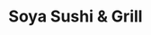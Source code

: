 ---
layout: place
title: "Soya Sushi & Grill"
permalink: /minnesota/chanhassen/soya-sushi-grill.html
stateAbbr: MN
stateName: Minnesota
cityName: Chanhassen
seo:
  name: "Soya Sushi & Grill"
  type: Restaurant
  links: http://www.soyamn.com/
description: "Sushi, grilled fare, bento boxes & a few mixed Asian eats, served in a trendy strip-mall setting. Looking for sushi in Chanhassen, Minnesota? Check out Soya ..."
place_id: ChIJm-b0G5sb9ocR719Z2CxYM8M
photos:
  - name: >-
      places/ChIJm-b0G5sb9ocR719Z2CxYM8M/photos/AeeoHcLg2z_PgMpjYkFGcCXkRmDCjF36GjLKaZu7rrfyhuyiwZjwBVdjx6rKdO0uoXxT0usLWvzXrlcjDteNiEqkZIuV0nW4AVzLuGXPIjLiF7VIh3Ac6QHeWn-aYnhKlhvtXoOsNbv7lI_2ZPjPY2iq1ORxV7_o8fmb1GazIyDmQ-EDPnxCS6eLiYEmh_mn2qQlphI9ctIcdDURiPXXivFQnnDmjQ7-V27trQItcTmsqRcsdWu2DpGlHmoFcUj-clAydDmUxHreyVcmHMwo5WYW84-hUYSIKVj0Td7t8mUldtUbjGlyhnzSiIBetj85Pw43qmfUW99zFepTCgoGTNq4RqaXIgfPaTeUlSpAXPE3uzichJ9btQnVxMexwO1ZMOT5ZReeUgAPJzCtKeESHTC8KCF3hnI6micAfaBm1uCd-OVcnA
    widthPx: 4000
    heightPx: 1848
    authorAttributions:
      - displayName: The K Green Show
        uri: https://maps.google.com/maps/contrib/116741981216395086429
        photoUri: >-
          https://lh3.googleusercontent.com/a/ACg8ocLfyCzdrCktymGHA1zLEBm9bZz-V_ix-Bu7oRi4pkxqJZuQbg=s100-p-k-no-mo
    flagContentUri: >-
      https://www.google.com/local/imagery/report/?cb_client=maps_api_places.places_api&image_key=!1e10!2sCIHM0ogKEICAgIDryPWudQ&hl=en-US
    googleMapsUri: >-
      https://www.google.com/maps/place//data=!3m4!1e2!3m2!1sCIHM0ogKEICAgIDryPWudQ!2e10!4m2!3m1!1s0x87f61b9b1bf4e69b:0xc333582cd8595fef
  - name: >-
      places/ChIJm-b0G5sb9ocR719Z2CxYM8M/photos/AeeoHcK0WGbBk4T8mq3JCJuvu7XGDYRk3A0X2kKIxmdyZqZVOZ_y0OelmpQ7i4g9LKzmUnrktis_f6rwIbtc82WKKl4j5VttJ5KM3GJlICrDUffG_49bY4tQDpD1M3Xe2K8p5fRG-CbefIWmEIxsl7QeOma95dvWvWXAUgQxyEmopkvv-vsHUw5PdVBC4lNRzasEGGCGZRR12Klg1kCJmcRXRdrMsxBMW0o2RVL1dMsZhOysRu6qHPDaa8IYN7gtdStbiY5p9Ku-pPuQCCGbnPUZHv6K27ZgZ9kv8tuoaEbKgB0iFcExFC1Bl9Aotx0Mp9y7202d1LDyq_wRWrWbJrIfWf25ygUq_QiDBjZaCdKxdsqJ6qUr6uWox9YyAzCs_laFumU5ZiVZ82keHNqh5WOVXRvjr_fBWC7v2BTqfC68J_Sir6nI
    widthPx: 4032
    heightPx: 1960
    authorAttributions:
      - displayName: Liza Borodina
        uri: https://maps.google.com/maps/contrib/112298430238213576079
        photoUri: >-
          https://lh3.googleusercontent.com/a-/ALV-UjX1xiZ6pKmKLydNq4XCAi2jsc5ib8fF-KX0QR2j4aFSyFmuSiGcYQ=s100-p-k-no-mo
    flagContentUri: >-
      https://www.google.com/local/imagery/report/?cb_client=maps_api_places.places_api&image_key=!1e10!2sCIHM0ogKEICAgICEvLCkwQE&hl=en-US
    googleMapsUri: >-
      https://www.google.com/maps/place//data=!3m4!1e2!3m2!1sCIHM0ogKEICAgICEvLCkwQE!2e10!4m2!3m1!1s0x87f61b9b1bf4e69b:0xc333582cd8595fef
  - name: >-
      places/ChIJm-b0G5sb9ocR719Z2CxYM8M/photos/AeeoHcINzqsNU7WDhznnst4XOFOe1VBq0DFKY6OAJMiIJuDaq26e7HsnvamtsgmGR_6lzmR721yyONUKoRROQhRVtdMincplUat2nT-o4COB8K1CloNkf3j0ufUMy_fGzz-h5nkSJdcKrbjO_hmbyUtax8Yqpfv6doAQZQWfWUKdelvwv0sWT3sFdSJbvJ1gmbGKS45DYuVyqh6AIqHDY5ofe_o78nM7PVem6Z9hrChSPDRP9wmIgECPY6vk9pQfhihrLXDstnSEIcu4i0Kb8vVsgwiven4amPDmmm6rcWe-VidLgQ
    widthPx: 612
    heightPx: 792
    authorAttributions:
      - displayName: Soya Sushi & Grill
        uri: https://maps.google.com/maps/contrib/101727983652697163212
        photoUri: >-
          https://lh3.googleusercontent.com/a/ACg8ocJYI3rcnQDny_aUB4UcdIvQgf0v6VXa_zstqFOwUMpjQbxSvew=s100-p-k-no-mo
    flagContentUri: >-
      https://www.google.com/local/imagery/report/?cb_client=maps_api_places.places_api&image_key=!1e10!2sAF1QipPlyTqnxKPNUKzc6LNAyCk3IVgwFOlSa_tTPONm&hl=en-US
    googleMapsUri: >-
      https://www.google.com/maps/place//data=!3m4!1e2!3m2!1sAF1QipPlyTqnxKPNUKzc6LNAyCk3IVgwFOlSa_tTPONm!2e10!4m2!3m1!1s0x87f61b9b1bf4e69b:0xc333582cd8595fef
  - name: >-
      places/ChIJm-b0G5sb9ocR719Z2CxYM8M/photos/AeeoHcKavaEPA_qrIURguSx96akgLXUVZCRPq-IBupMSaAzqz4EhCz-2bM0dZf4hXbH2NiApObO0kLevmSDL8EP9ez6ajapnlq738xKvXhbMgdzVX17dU6-NXLCRBIPOrMch34qUy2mQtHr6zDPgvXguVUbneea6UJ015XnvU_fKiTeW7LCEMXpWDHPPJ7Q0aVdAJUj-HpMx97oWBEUaHlbNw5Z3LKZ306jRV8_wQrvYDn-Vl0M2Brm1rSydxqAXXeLMhQ3ay18VNPbQfQJyW7zSLKPta8dKUfzvdz1hk02e2JowxYP-JPuaY05JVlbjVk4OmZLAfxZYTk9v08loJ99ncSyJDomJY-GBOKD1oIZ7HI_uw7Ygu8evZNFaIEY9609fZWCIYKPFC9D_5t0VCOWxrBI8tfdeHS-3U8J3j0zWuweS-MN2
    widthPx: 2160
    heightPx: 1620
    authorAttributions:
      - displayName: Aidan Carver
        uri: https://maps.google.com/maps/contrib/115138639845168380724
        photoUri: >-
          https://lh3.googleusercontent.com/a/ACg8ocKcv4DWhqPl8V18T3qATMG7S_xakKjQ68dAU4ID5ZBHbcNiWQ=s100-p-k-no-mo
    flagContentUri: >-
      https://www.google.com/local/imagery/report/?cb_client=maps_api_places.places_api&image_key=!1e10!2sCIHM0ogKEICAgICnp_GO6AE&hl=en-US
    googleMapsUri: >-
      https://www.google.com/maps/place//data=!3m4!1e2!3m2!1sCIHM0ogKEICAgICnp_GO6AE!2e10!4m2!3m1!1s0x87f61b9b1bf4e69b:0xc333582cd8595fef
  - name: >-
      places/ChIJm-b0G5sb9ocR719Z2CxYM8M/photos/AeeoHcJ0uPvbOY1QYUp0bOEJkTN5MxXhSNS4zV7TTXYbNP4VLbwnZVHGSdAIiC564QJAkMuQtMdMxqLON6nhmuLLr4t0X6lpWy4-SGkt8YgI1INxjiSv2X-k4xLyIN-JNNxZHpGAaBgC8uRFMi-Xf8o1amcI-yCrMaMBNTwW4XZeEDK23xjQa7vwfxYtchzM40pK-_IZ68sKwNMkvC8oMMLRpMHAHwZhDW16uta4Kz9M0-YGhtnbc1j6K_4PFeY9NNL5IowZrwsH2HBbHJMCBek9nQgENk62y3mi7zkcRFBV7JVY1iGU-QKsm6SKOuT6DXhhSfqo8bwKHeycG3zC7d3-QI8QQUUtDPS2o7rjUiWVBW2Kqd-YUN1ZDf6sxC_jr58HfHcNEcZQyvL_u9IeQ6gCVWUka1mE9NxPTV3t0VFapln79w
    widthPx: 4032
    heightPx: 2707
    authorAttributions:
      - displayName: Lady Jane (Ms. Baggins)
        uri: https://maps.google.com/maps/contrib/115764173933698261082
        photoUri: >-
          https://lh3.googleusercontent.com/a/ACg8ocIBUSGko6z8HeiOw-UpRLDuBH7O40exovUozldd6C3zKTaLvq8b=s100-p-k-no-mo
    flagContentUri: >-
      https://www.google.com/local/imagery/report/?cb_client=maps_api_places.places_api&image_key=!1e10!2sCIHM0ogKEICAgIDP7ZPEAQ&hl=en-US
    googleMapsUri: >-
      https://www.google.com/maps/place//data=!3m4!1e2!3m2!1sCIHM0ogKEICAgIDP7ZPEAQ!2e10!4m2!3m1!1s0x87f61b9b1bf4e69b:0xc333582cd8595fef
  - name: >-
      places/ChIJm-b0G5sb9ocR719Z2CxYM8M/photos/AeeoHcLolAaOdWWrBcWY0-RRW-PQXptRw1gY14MpvidKAMqiwfAVWLfQrm4TxHiG-w8tf99svEm7gGCGUb1set8Ek_S12nak97pBt6gIdJpbYQl1RHr0e8_NwWihYJMfboVWzcC7RNavH4hCR2nUb-Yxt5QnnrKcof9Xbx1G6QAKeFn7YlxsC6r1ZZVAdSQ-aXnmovZ-3wTJvGJ4VsCN4HTC8JJM4ktFBV99pbHdwE3xZtegToNtObq8SVXC6HJKA2GlMsDu6dE3kzkyELxBDdm4Uqx8qMFWVwEJeF8Oq7TtAAjGqqOSq_qsfrZssi0BE2GfoeUdikTB-5iVjVDpmk4ZOE7NhAZQl6PhCLejTuQ2nD-teC9c5vgNtMfp0gqxSyL5hLe-KV17sAdLnbQXQY5XpwBGIZdMjsv1U5PhG2djlwrm6Q
    widthPx: 1596
    heightPx: 865
    authorAttributions:
      - displayName: Pete Mitchell
        uri: https://maps.google.com/maps/contrib/114407711732430508593
        photoUri: >-
          https://lh3.googleusercontent.com/a-/ALV-UjXPvaMaO_JQEOKCCofFA-5M-_CU2ZR3qNAkQMsOtAAHYInxUMg=s100-p-k-no-mo
    flagContentUri: >-
      https://www.google.com/local/imagery/report/?cb_client=maps_api_places.places_api&image_key=!1e10!2sCIHM0ogKEICAgIDp7ZG0Jg&hl=en-US
    googleMapsUri: >-
      https://www.google.com/maps/place//data=!3m4!1e2!3m2!1sCIHM0ogKEICAgIDp7ZG0Jg!2e10!4m2!3m1!1s0x87f61b9b1bf4e69b:0xc333582cd8595fef
  - name: >-
      places/ChIJm-b0G5sb9ocR719Z2CxYM8M/photos/AeeoHcIhlLJS5JUHOosWKMTgixdvJnIQL-SQFkRJeaHBUdNe4zbEEt_4JxqXvaDIBlGQFkhYqfL6YHWvhcb-CBvnowYSlpFqubgC8d30iz6fSCx2ckxzyUENKVqqTBzR92fpCD1eP2BGeMZv9SQoRYSdalC6WuDd0RxH2tVBD2CSsSlf-9GP_mcc85TkNCcS6btnY-yOqPn6WqNLtGEknVUc13lwRlrteT0yt4VT07rc1nYsa1TFwpqYrc9nUsKIOV0SRVVwuzTZWIx08lji2FuJE_ZwlkE-krSCiX2TF-sfeudnhFwHwTFyYJ1g72rF3o_xOg7LagzOnc53_1vcEcJxY_P0YEMFggyVNQrL_LpOnShWX42s4ZqZ2b61M5HKsi-uUwLpD0d_8WNdmOyRKalL9xF2dkc7DqzgVG1uE7t18LtHHg
    widthPx: 2992
    heightPx: 2992
    authorAttributions:
      - displayName: The K Green Show
        uri: https://maps.google.com/maps/contrib/116741981216395086429
        photoUri: >-
          https://lh3.googleusercontent.com/a/ACg8ocLfyCzdrCktymGHA1zLEBm9bZz-V_ix-Bu7oRi4pkxqJZuQbg=s100-p-k-no-mo
    flagContentUri: >-
      https://www.google.com/local/imagery/report/?cb_client=maps_api_places.places_api&image_key=!1e10!2sCIHM0ogKEICAgIDryPWuVQ&hl=en-US
    googleMapsUri: >-
      https://www.google.com/maps/place//data=!3m4!1e2!3m2!1sCIHM0ogKEICAgIDryPWuVQ!2e10!4m2!3m1!1s0x87f61b9b1bf4e69b:0xc333582cd8595fef
  - name: >-
      places/ChIJm-b0G5sb9ocR719Z2CxYM8M/photos/AeeoHcK9C33YFmrGPSwwhaRRKpxpxAJK46O3bQJ6j0gN5YyJ22ux8pap_lK7G6ZHkIcBvzOGXTm-O8Arwel70J-IzLyAadhfc9eeF-HzWkO237lik-1cxDrAcGpOpNbc3A5iBTssKB_fot9B84ypWBtsrCq8Z9YISyF0JEMCv1c0r3NWcOfmjGEEidCrdrJtdwV2DCGX1PI0pt8nNtvyv8snJqt2wcDFAzGRVGfoJz6MEq7FWga3b3sWNXKW9fosTKMPknoOsOCN2L-uxuiR43pwEVERz2bhBrPNOvYipFFQgS8iXqsnXZ_7qwttV2a-8qA_0qndMV20r5KC5fiJi0b_Cj5DwCpUyuzpiKur80SlMnXl6wMGw7W2bpsruVAnLMJ3Fyq2IwVe1092l5onUOAV_XgrKRx749-P1u8rORlGlJccyw
    widthPx: 4048
    heightPx: 3036
    authorAttributions:
      - displayName: Paul Paulson
        uri: https://maps.google.com/maps/contrib/100415276820799323403
        photoUri: >-
          https://lh3.googleusercontent.com/a-/ALV-UjVyzXVVvDwaHPsQjTZk7NzZP4wT_fUCOgu8wq1uu_i8b-D1jerj=s100-p-k-no-mo
    flagContentUri: >-
      https://www.google.com/local/imagery/report/?cb_client=maps_api_places.places_api&image_key=!1e10!2sCIHM0ogKEICAgIC477WmNg&hl=en-US
    googleMapsUri: >-
      https://www.google.com/maps/place//data=!3m4!1e2!3m2!1sCIHM0ogKEICAgIC477WmNg!2e10!4m2!3m1!1s0x87f61b9b1bf4e69b:0xc333582cd8595fef
  - name: >-
      places/ChIJm-b0G5sb9ocR719Z2CxYM8M/photos/AeeoHcLU9aQt6w_goxcZWU_KdxCYW2TzSOPBmEwKUnNHYeEwCxodWIFZ_lol7UkGWQGQz09VuIf_PnhKu1QjhS0zJynv-HMgS0VpbPEBH5XjQ4vDinmJIyhgiMgFJblKWtfVyJi887IHWAHJRglkrUVWsK8ZpUehe5AePGY8xikU2SaqhJOEH20ai31RtJ1Xieau6waCcv0DTcXYSZmDB_kBpetwkHnvGJ94bQXEVDJdFvS3s83pEdyZr8xDRejeiFEwPtgEkIDEtO2RvvBSP-XVri7ZmfavYN96Uxpc5O6d88sIAlI33DfR_FU9iy73JxoUpHftEmXxbLh_BZ0NvuFaYzlHmQ3rxqx5QmbITXR-RyGkrDUQQk7V7c-JUBt9HTq2klgJsRnSHxeeqzVBImx0InqC00-N4D3pkp67D0FUPmW53r2V
    widthPx: 3024
    heightPx: 4032
    authorAttributions:
      - displayName: Lady Jane (Ms. Baggins)
        uri: https://maps.google.com/maps/contrib/115764173933698261082
        photoUri: >-
          https://lh3.googleusercontent.com/a/ACg8ocIBUSGko6z8HeiOw-UpRLDuBH7O40exovUozldd6C3zKTaLvq8b=s100-p-k-no-mo
    flagContentUri: >-
      https://www.google.com/local/imagery/report/?cb_client=maps_api_places.places_api&image_key=!1e10!2sCIHM0ogKEICAgICN3v2glwE&hl=en-US
    googleMapsUri: >-
      https://www.google.com/maps/place//data=!3m4!1e2!3m2!1sCIHM0ogKEICAgICN3v2glwE!2e10!4m2!3m1!1s0x87f61b9b1bf4e69b:0xc333582cd8595fef
  - name: >-
      places/ChIJm-b0G5sb9ocR719Z2CxYM8M/photos/AeeoHcIePqF7SrmT4TxSRsGUcvT3poo8Ts5qFsk1RZvAcWB22ev5brtB11FhbbzpvR0M_zDsSzRH7OngB6NBOMkHkXzsGs07Ngsu7U8FrztdxLlyENRsG2eePUbYIkx0S7gUUkujqOgFR2PMwq4COsNwIujvLPo4XWg1-o6S7KP3kVb-fCEASuLnJe5SPtbfGKzvXt3IHQGODZ42v1Ed8sKaSd2z4PK6KgzK6xS8aNJoo9cjMRXlD6tdJGjgHnHtyfWBDolUKNEKbLQXXF1Wgn7ISVltyPyYkxR7N1TJ3P_eakTqi806AQPSJpLB8LBgeeqpsrQgvOmtFxlcAGz166AHnY8jkhqW4WI1_AF13cljYK9aODvBYRIWc_5O61l0WZ9a5bvA3jr-e8SDcAQJOKCq_osQ3ctmLrYF-v6wv9XmIIrccBE
    widthPx: 4032
    heightPx: 3024
    authorAttributions:
      - displayName: Michael Larson
        uri: https://maps.google.com/maps/contrib/115712147105218083436
        photoUri: >-
          https://lh3.googleusercontent.com/a/ACg8ocKI0ASRfYiLUu2QDwh7CoaBFyFER6UgpHx9Xp-nT841DV8PJg=s100-p-k-no-mo
    flagContentUri: >-
      https://www.google.com/local/imagery/report/?cb_client=maps_api_places.places_api&image_key=!1e10!2sCIHM0ogKEICAgIDuzrOJnwE&hl=en-US
    googleMapsUri: >-
      https://www.google.com/maps/place//data=!3m4!1e2!3m2!1sCIHM0ogKEICAgIDuzrOJnwE!2e10!4m2!3m1!1s0x87f61b9b1bf4e69b:0xc333582cd8595fef
address: '530 W 79th St #120, Chanhassen, MN 55317, USA'
street: '530 W 79th St #120'
city: Chanhassen
state: MN
zip: '55317'
country: USA
neighborhood: null
latitude: '44.859907'
longitude: '-93.533317'
accessibility_options:
  wheelchairAccessibleParking: true
  wheelchairAccessibleEntrance: true
  wheelchairAccessibleRestroom: true
  wheelchairAccessibleSeating: true
business_status: OPERATIONAL
name: Soya Sushi & Grill
google_maps_links:
  directionsUri: >-
    https://www.google.com/maps/dir//''/data=!4m7!4m6!1m1!4e2!1m2!1m1!1s0x87f61b9b1bf4e69b:0xc333582cd8595fef!3e0
  placeUri: https://maps.google.com/?cid=14065683010839732207
  writeAReviewUri: >-
    https://www.google.com/maps/place//data=!4m3!3m2!1s0x87f61b9b1bf4e69b:0xc333582cd8595fef!12e1
  reviewsUri: >-
    https://www.google.com/maps/place//data=!4m4!3m3!1s0x87f61b9b1bf4e69b:0xc333582cd8595fef!9m1!1b1
  photosUri: >-
    https://www.google.com/maps/place//data=!4m3!3m2!1s0x87f61b9b1bf4e69b:0xc333582cd8595fef!10e5
primary_type: Sushi Restaurant
opening_hours:
  regular: null
  current: null
secondary_opening_hours:
  regular:
    weekdayDescriptions: null
    type: null
  current:
    weekdayDescriptions: null
    type: null
phone: (952) 937-9117
price_level: PRICE_LEVEL_MODERATE
price_range: $20 &ndash; $30
rating: '4.5'
rating_count: 318
website: http://www.soyamn.com/
reviews:
  - name: >-
      places/ChIJm-b0G5sb9ocR719Z2CxYM8M/reviews/ChdDSUhNMG9nS0VJQ0FnTURncDhiMHlnRRAB
    relativePublishTimeDescription: a month ago
    rating: 5
    text:
      text: >-
        We didn't have a wait, food was delicious! We had a crunchy roll & a
        Rock&Roll roll. The cheese rangoons were a great start!
      languageCode: en
    originalText:
      text: >-
        We didn't have a wait, food was delicious! We had a crunchy roll & a
        Rock&Roll roll. The cheese rangoons were a great start!
      languageCode: en
    authorAttribution:
      displayName: LeAnn Miller
      uri: https://www.google.com/maps/contrib/104500307666138636690/reviews
      photoUri: >-
        https://lh3.googleusercontent.com/a-/ALV-UjU5OxOvFqc0U-1Ov3_kgxgl1U9Quab93bgq6lLj2jAAwfib5IOX=s128-c0x00000000-cc-rp-mo-ba2
    publishTime: '2025-02-28T02:23:27.297765Z'
    flagContentUri: >-
      https://www.google.com/local/review/rap/report?postId=ChdDSUhNMG9nS0VJQ0FnTURncDhiMHlnRRAB&d=17924085&t=1
    googleMapsUri: >-
      https://www.google.com/maps/reviews/data=!4m6!14m5!1m4!2m3!1sChdDSUhNMG9nS0VJQ0FnTURncDhiMHlnRRAB!2m1!1s0x87f61b9b1bf4e69b:0xc333582cd8595fef
  - name: >-
      places/ChIJm-b0G5sb9ocR719Z2CxYM8M/reviews/ChZDSUhNMG9nS0VJQ0FnTUNRajZ5UU5nEAE
    relativePublishTimeDescription: a month ago
    rating: 5
    text:
      text: >-
        I loved all the sushi here. Atmosphere was so chill and food was
        amazing!!!!
      languageCode: en
    originalText:
      text: >-
        I loved all the sushi here. Atmosphere was so chill and food was
        amazing!!!!
      languageCode: en
    authorAttribution:
      displayName: Augustus Huseby
      uri: https://www.google.com/maps/contrib/117194191673594577860/reviews
      photoUri: >-
        https://lh3.googleusercontent.com/a/ACg8ocLzxJiOQ2oJcob9T_NC7C3dB8Q_oVJtaiiPxchQcP0eStTwDQ=s128-c0x00000000-cc-rp-mo-ba4
    publishTime: '2025-03-08T01:13:29.073222Z'
    flagContentUri: >-
      https://www.google.com/local/review/rap/report?postId=ChZDSUhNMG9nS0VJQ0FnTUNRajZ5UU5nEAE&d=17924085&t=1
    googleMapsUri: >-
      https://www.google.com/maps/reviews/data=!4m6!14m5!1m4!2m3!1sChZDSUhNMG9nS0VJQ0FnTUNRajZ5UU5nEAE!2m1!1s0x87f61b9b1bf4e69b:0xc333582cd8595fef
  - name: >-
      places/ChIJm-b0G5sb9ocR719Z2CxYM8M/reviews/ChZDSUhNMG9nS0VJQ0FnSUQxcjRXa0R3EAE
    relativePublishTimeDescription: a year ago
    rating: 5
    text:
      text: >-
        Amazing sushi and good prices too. I went for lunch special and it was
        very high quality. Service was amazing and fast. They even gave a free
        dessert because it was my brother’s birthday. I can't wait to come back!
      languageCode: en
    originalText:
      text: >-
        Amazing sushi and good prices too. I went for lunch special and it was
        very high quality. Service was amazing and fast. They even gave a free
        dessert because it was my brother’s birthday. I can't wait to come back!
      languageCode: en
    authorAttribution:
      displayName: Jessica Chao
      uri: https://www.google.com/maps/contrib/112050210231872624679/reviews
      photoUri: >-
        https://lh3.googleusercontent.com/a/ACg8ocI1pcMEt5pm4eMiLJ8oXESrwqd5TOmxpYKVyZnXh73P4gcjLQ=s128-c0x00000000-cc-rp-mo
    publishTime: '2024-01-10T20:27:16.209081Z'
    flagContentUri: >-
      https://www.google.com/local/review/rap/report?postId=ChZDSUhNMG9nS0VJQ0FnSUQxcjRXa0R3EAE&d=17924085&t=1
    googleMapsUri: >-
      https://www.google.com/maps/reviews/data=!4m6!14m5!1m4!2m3!1sChZDSUhNMG9nS0VJQ0FnSUQxcjRXa0R3EAE!2m1!1s0x87f61b9b1bf4e69b:0xc333582cd8595fef
  - name: >-
      places/ChIJm-b0G5sb9ocR719Z2CxYM8M/reviews/ChdDSUhNMG9nS0VJQ0FnSURyeVBXdXBRRRAB
    relativePublishTimeDescription: 9 months ago
    rating: 4
    text:
      text: >-
        3.5 stars

        It was just an average meal. When Chef's choice on sashimi and nigri
        just means mostly salmon, tuna, and shrimp, then to me, it's average. 
        Cuts and sushi were prepared well, I was just expecting more. The spicy
        sushi roll was delicious. Ginger on the salad was great.
      languageCode: en
    originalText:
      text: >-
        3.5 stars

        It was just an average meal. When Chef's choice on sashimi and nigri
        just means mostly salmon, tuna, and shrimp, then to me, it's average. 
        Cuts and sushi were prepared well, I was just expecting more. The spicy
        sushi roll was delicious. Ginger on the salad was great.
      languageCode: en
    authorAttribution:
      displayName: The K Green Show
      uri: https://www.google.com/maps/contrib/116741981216395086429/reviews
      photoUri: >-
        https://lh3.googleusercontent.com/a/ACg8ocLfyCzdrCktymGHA1zLEBm9bZz-V_ix-Bu7oRi4pkxqJZuQbg=s128-c0x00000000-cc-rp-mo-ba7
    publishTime: '2024-07-13T16:12:07.172929Z'
    flagContentUri: >-
      https://www.google.com/local/review/rap/report?postId=ChdDSUhNMG9nS0VJQ0FnSURyeVBXdXBRRRAB&d=17924085&t=1
    googleMapsUri: >-
      https://www.google.com/maps/reviews/data=!4m6!14m5!1m4!2m3!1sChdDSUhNMG9nS0VJQ0FnSURyeVBXdXBRRRAB!2m1!1s0x87f61b9b1bf4e69b:0xc333582cd8595fef
  - name: >-
      places/ChIJm-b0G5sb9ocR719Z2CxYM8M/reviews/ChdDSUhNMG9nS0VJQ0FnSUN4Nk52QXlRRRAB
    relativePublishTimeDescription: a year ago
    rating: 5
    text:
      text: >-
        I recently visited Soya, and as always, I had an amazing experience! I
        have been a regular customer of this sushi place for quite some time
        now, and I can confidently say that the quality of their food and
        service has never disappointed me.


        Every time I step into the restaurant, I am greeted with warm smiles
        from the staff, who are always eager to make my dining experience
        comfortable and enjoyable.


        But let's talk about the food - Soya has undoubtedly some of the best
        sushi in town! The ingredients are always fresh, and the rolls are
        perfectly crafted. Every bite feels like a burst of flavors in my mouth,
        and I can never get enough of it. I especially love their Mexican rolls
        - they are simply delicious!


        And if that's not enough, their service is exceptional. The staff is
        always attentive to my needs, and they make sure that everything is
        perfect throughout my meal. They also provide great recommendations,
        which helps me explore new dishes.


        Overall, I would highly recommend Soya to anyone looking for a top-notch
        sushi experience. I eat there at least twice a month, and every time, I
        leave with a smile on my face and a satisfied belly. Thank you, Soya,
        for always delivering such great food and service!
      languageCode: en
    originalText:
      text: >-
        I recently visited Soya, and as always, I had an amazing experience! I
        have been a regular customer of this sushi place for quite some time
        now, and I can confidently say that the quality of their food and
        service has never disappointed me.


        Every time I step into the restaurant, I am greeted with warm smiles
        from the staff, who are always eager to make my dining experience
        comfortable and enjoyable.


        But let's talk about the food - Soya has undoubtedly some of the best
        sushi in town! The ingredients are always fresh, and the rolls are
        perfectly crafted. Every bite feels like a burst of flavors in my mouth,
        and I can never get enough of it. I especially love their Mexican rolls
        - they are simply delicious!


        And if that's not enough, their service is exceptional. The staff is
        always attentive to my needs, and they make sure that everything is
        perfect throughout my meal. They also provide great recommendations,
        which helps me explore new dishes.


        Overall, I would highly recommend Soya to anyone looking for a top-notch
        sushi experience. I eat there at least twice a month, and every time, I
        leave with a smile on my face and a satisfied belly. Thank you, Soya,
        for always delivering such great food and service!
      languageCode: en
    authorAttribution:
      displayName: Rodolfo Cruz
      uri: https://www.google.com/maps/contrib/108993010480770167497/reviews
      photoUri: >-
        https://lh3.googleusercontent.com/a-/ALV-UjVvbvN-UKRuKhtR1eu_CTcqPnCnOnTgPCP9TscqFpX67tp7QuX4NQ=s128-c0x00000000-cc-rp-mo
    publishTime: '2023-05-09T19:16:10.727859Z'
    flagContentUri: >-
      https://www.google.com/local/review/rap/report?postId=ChdDSUhNMG9nS0VJQ0FnSUN4Nk52QXlRRRAB&d=17924085&t=1
    googleMapsUri: >-
      https://www.google.com/maps/reviews/data=!4m6!14m5!1m4!2m3!1sChdDSUhNMG9nS0VJQ0FnSUN4Nk52QXlRRRAB!2m1!1s0x87f61b9b1bf4e69b:0xc333582cd8595fef
parking_options:
  freeParkingLot: true
  freeStreetParking: true
  valetParking: false
payment_options:
  acceptsCreditCards: true
  acceptsDebitCards: true
  acceptsCashOnly: false
  acceptsNfc: true
allow_dogs: null
curbside_pickup: null
delivery: true
dine_in: true
good_for_children: true
good_for_groups: true
good_for_sports: false
live_music: false
menu_for_children: true
outdoor_seating: false
reservable: true
restroom: true
serves_beer: true
serves_breakfast: false
serves_brunch: false
serves_cocktails: true
serves_coffee: true
serves_dinner: true
serves_dessert: true
serves_lunch: true
serves_vegetarian_food: true
serves_wine: true
takeout: true
summary: >-
  Sushi, grilled fare, bento boxes & a few mixed Asian eats, served in a trendy
  strip-mall setting.

---